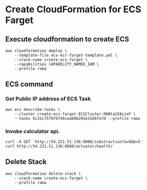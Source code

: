 # Create CloudFormation for ECS Farget

## Execute cloudformation to create ECS

    aws cloudformation deploy \
        --template-file ecs-ecr-farget-template.yml \
        --stack-name create-ecs-farget \
        --capabilities CAPABILITY_NAMED_IAM \
        --profile rama

## ECS command 

### Get Public IP address of ECS Task

    aws ecs describe-tasks \
        --cluster create-ecs-farget-ECSCluster-RN8taCEAizoY \
        --tasks bc31c75f879745cea60b201e15dbfe7d --profile rama

### Invoke calculator api.

    curl -X GET 'http://54.221.51.136:8080/substraction?a=9&b=5'
    curl http://54.221.51.136:8080/actuator/health/
    
## Delete Stack

    aws cloudformation delete-stack \
        --stack-name create-ecs-farget \
        --profile rama